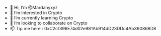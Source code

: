 - 👋 Hi, I’m @Mardanyxyz
- 👀 I’m interested in Crypto
- 🌱 I’m currently learning Crypto
- 💞️ I’m looking to collaborate on Crypto
- 📫 Tip me here : 0xC2c1398E74d02e981Ab914dD23DDc4Ab390868D8

<!---
Mardanyxyz/Mardanyxyz is a ✨ special ✨ repository because its `README.md` (this file) appears on your GitHub profile.
You can click the Preview link to take a look at your changes.
--->
